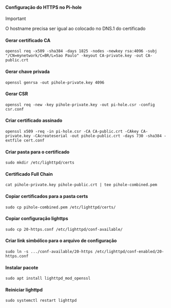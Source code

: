 
#### Configuração do HTTPS no Pi-hole
>[!IMPORTANT]
> O hostname precisa ser igual ao colocado no DNS.1 do certificado


#### Gerar certificado CA

```
openssl req -x509 -sha384 -days 1825 -nodes -newkey rsa:4096 -subj "/CN=mynetwork/C=BR/L=Sao Paulo" -keyout CA-private.key -out CA-public.crt
```
#### Gerar chave privada 
```
openssl genrsa -out pihole-private.key 4096
```
#### Gerar CSR
```
openssl req -new -key pihole-private.key -out pi-hole.csr -config csr.conf
```
#### Criar certificado assinado

```
openssl x509 -req -in pi-hole.csr -CA CA-public.crt -CAkey CA-private.key -CAcreateserial -out pihole-public.crt -days 730 -sha384 -extfile cert.conf
```

#### Criar pasta para o certificado
```
sudo mkdir /etc/lighttpd/certs
```

#### Certificado Full Chain
```
cat pihole-private.key pihole-public.crt | tee pihole-combined.pem
```
#### Copiar certificados para a pasta certs
```
sudo cp pihole-combined.pem /etc/lighttpd/certs/
```

#### Copiar configuração lighttps

```
sudo cp 20-https.conf /etc/lighttpd/conf-available/
```
#### Criar link simbólico para o arquivo de configuração

```
sudo ln -s .../conf-available/20-https /etc/lighttpd/conf-enabled/20-https.conf
```

#### Instalar pacote
```
sudo apt install lighttpd_mod_openssl
```

#### Reiniciar lighttpd
```
sudo systemctl restart lighttpd

```
